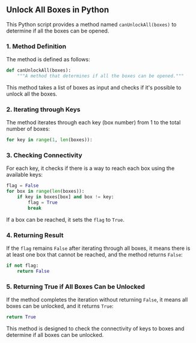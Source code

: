 ## Unlock All Boxes in Python

This Python script provides a method named `canUnlockAll(boxes)` to determine if all the boxes can be opened.

### 1. Method Definition

The method is defined as follows:

```python
def canUnlockAll(boxes):
    """A method that determines if all the boxes can be opened."""
```

This method takes a list of boxes as input and checks if it's possible to unlock all the boxes.

### 2. Iterating through Keys

The method iterates through each key (box number) from 1 to the total number of boxes:

```python
for key in range(1, len(boxes)):
```

### 3. Checking Connectivity

For each key, it checks if there is a way to reach each box using the available keys:

```python
flag = False
for box in range(len(boxes)):
    if key in boxes[box] and box != key:
        flag = True
        break
```

If a box can be reached, it sets the `flag` to `True`.

### 4. Returning Result

If the `flag` remains `False` after iterating through all boxes, it means there is at least one box that cannot be reached, and the method returns `False`:

```python
if not flag:
    return False
```

### 5. Returning True if All Boxes Can be Unlocked

If the method completes the iteration without returning `False`, it means all boxes can be unlocked, and it returns `True`:

```python
return True
```

This method is designed to check the connectivity of keys to boxes and determine if all boxes can be unlocked.
